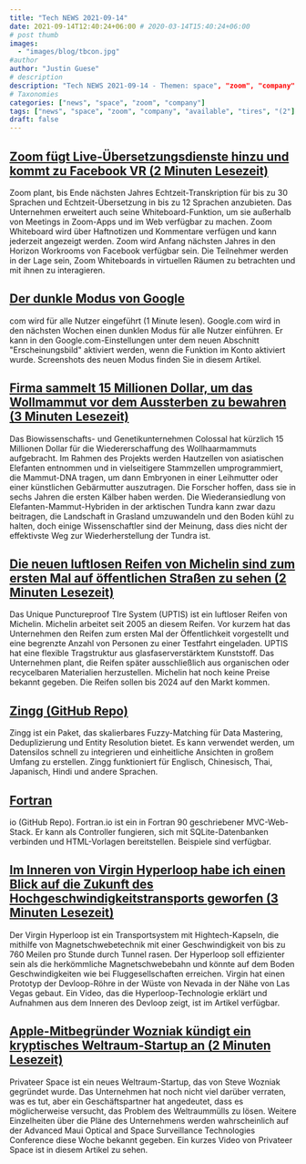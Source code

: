 ```yaml
---
title: "Tech NEWS 2021-09-14"
date: 2021-09-14T12:40:24+06:00 # 2020-03-14T15:40:24+06:00
# post thumb
images:
  - "images/blog/tbcon.jpg"
#author
author: "Justin Guese"
# description
description: "Tech NEWS 2021-09-14 - Themen: space", "zoom", "company"
# Taxonomies
categories: ["news", "space", "zoom", "company"]
tags: ["news", "space", "zoom", "company", "available", "tires", "(2"]
draft: false
---
```


## [Zoom fügt Live-Übersetzungsdienste hinzu und kommt zu Facebook VR (2 Minuten Lesezeit)](https://www.theverge.com/2021/9/13/22667556/zoom-live-translation-whiteboard-update-vr?scrolla=5eb6d68b7fedc32c19ef33b4)

 Zoom plant, bis Ende nächsten Jahres Echtzeit-Transkription für bis zu 30 Sprachen und Echtzeit-Übersetzung in bis zu 12 Sprachen anzubieten. Das Unternehmen erweitert auch seine Whiteboard-Funktion, um sie außerhalb von Meetings in Zoom-Apps und im Web verfügbar zu machen. Zoom Whiteboard wird über Haftnotizen und Kommentare verfügen und kann jederzeit angezeigt werden. Zoom wird Anfang nächsten Jahres in den Horizon Workrooms von Facebook verfügbar sein. Die Teilnehmer werden in der Lage sein, Zoom Whiteboards in virtuellen Räumen zu betrachten und mit ihnen zu interagieren.

## [Der dunkle Modus von Google](https://arstechnica.com/gadgets/2021/09/google-com-dark-mode-is-rolling-out-to-everyone/)

com wird für alle Nutzer eingeführt (1 Minute lesen). Google.com wird in den nächsten Wochen einen dunklen Modus für alle Nutzer einführen. Er kann in den Google.com-Einstellungen unter dem neuen Abschnitt "Erscheinungsbild" aktiviert werden, wenn die Funktion im Konto aktiviert wurde. Screenshots des neuen Modus finden Sie in diesem Artikel.

## [Firma sammelt 15 Millionen Dollar, um das Wollmammut vor dem Aussterben zu bewahren (3 Minuten Lesezeit)](https://www.theguardian.com/science/2021/sep/13/firm-bring-back-woolly-mammoth-from-extinction)

 Das Biowissenschafts- und Genetikunternehmen Colossal hat kürzlich 15 Millionen Dollar für die Wiedererschaffung des Wollhaarmammuts aufgebracht. Im Rahmen des Projekts werden Hautzellen von asiatischen Elefanten entnommen und in vielseitigere Stammzellen umprogrammiert, die Mammut-DNA tragen, um dann Embryonen in einer Leihmutter oder einer künstlichen Gebärmutter auszutragen. Die Forscher hoffen, dass sie in sechs Jahren die ersten Kälber haben werden. Die Wiederansiedlung von Elefanten-Mammut-Hybriden in der arktischen Tundra kann zwar dazu beitragen, die Landschaft in Grasland umzuwandeln und den Boden kühl zu halten, doch einige Wissenschaftler sind der Meinung, dass dies nicht der effektivste Weg zur Wiederherstellung der Tundra ist.

## [Die neuen luftlosen Reifen von Michelin sind zum ersten Mal auf öffentlichen Straßen zu sehen (2 Minuten Lesezeit)](https://interestingengineering.com/michelin-airless-tires-hit-public-streets-for-first-time)

 Das Unique Punctureproof TIre System (UPTIS) ist ein luftloser Reifen von Michelin. Michelin arbeitet seit 2005 an diesem Reifen. Vor kurzem hat das Unternehmen den Reifen zum ersten Mal der Öffentlichkeit vorgestellt und eine begrenzte Anzahl von Personen zu einer Testfahrt eingeladen. UPTIS hat eine flexible Tragstruktur aus glasfaserverstärktem Kunststoff. Das Unternehmen plant, die Reifen später ausschließlich aus organischen oder recycelbaren Materialien herzustellen. Michelin hat noch keine Preise bekannt gegeben. Die Reifen sollen bis 2024 auf den Markt kommen.

## [Zingg (GitHub Repo)](https://github.com/zinggAI/zingg#why?)

 Zingg ist ein Paket, das skalierbares Fuzzy-Matching für Data Mastering, Deduplizierung und Entity Resolution bietet. Es kann verwendet werden, um Datensilos schnell zu integrieren und einheitliche Ansichten in großem Umfang zu erstellen. Zingg funktioniert für Englisch, Chinesisch, Thai, Japanisch, Hindi und andere Sprachen.

## [Fortran](https://github.com/mapmeld/fortran-machine)

io (GitHub Repo). Fortran.io ist ein in Fortran 90 geschriebener MVC-Web-Stack. Er kann als Controller fungieren, sich mit SQLite-Datenbanken verbinden und HTML-Vorlagen bereitstellen. Beispiele sind verfügbar.

## [Im Inneren von Virgin Hyperloop habe ich einen Blick auf die Zukunft des Hochgeschwindigkeitstransports geworfen (3 Minuten Lesezeit)](https://www.cnet.com/news/inside-virgin-hyperloop-i-caught-a-glimpse-of-a-high-speed-transport-future/)

 Der Virgin Hyperloop ist ein Transportsystem mit Hightech-Kapseln, die mithilfe von Magnetschwebetechnik mit einer Geschwindigkeit von bis zu 760 Meilen pro Stunde durch Tunnel rasen. Der Hyperloop soll effizienter sein als die herkömmliche Magnetschwebebahn und könnte auf dem Boden Geschwindigkeiten wie bei Fluggesellschaften erreichen. Virgin hat einen Prototyp der Devloop-Röhre in der Wüste von Nevada in der Nähe von Las Vegas gebaut. Ein Video, das die Hyperloop-Technologie erklärt und Aufnahmen aus dem Inneren des Devloop zeigt, ist im Artikel verfügbar.

## [Apple-Mitbegründer Wozniak kündigt ein kryptisches Weltraum-Startup an (2 Minuten Lesezeit)](https://interestingengineering.com/steve-wozniak-points-at-the-space-market-in-cryptic-tweet)

 Privateer Space ist ein neues Weltraum-Startup, das von Steve Wozniak gegründet wurde. Das Unternehmen hat noch nicht viel darüber verraten, was es tut, aber ein Geschäftspartner hat angedeutet, dass es möglicherweise versucht, das Problem des Weltraummülls zu lösen. Weitere Einzelheiten über die Pläne des Unternehmens werden wahrscheinlich auf der Advanced Maui Optical and Space Surveillance Technologies Conference diese Woche bekannt gegeben. Ein kurzes Video von Privateer Space ist in diesem Artikel zu sehen.


